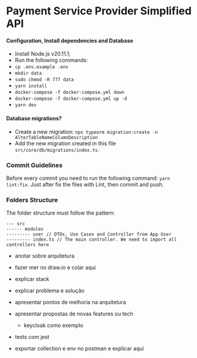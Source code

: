 # Payment Service Provider Simplified API

#### Configuration, Install dependencies and Database

- Install Node.js v20.11.1;  
- Run the following commands:  
- `cp .env.example .env`  
- `mkdir data`  
- `sudo chmod -R 777 data`  
- `yarn install`  
- `docker-compose -f docker-compose.yml down`  
- `docker-compose -f docker-compose.yml up -d`  
- `yarn dev`  


#### Database migrations?

- Create a new migration: `npx typeorm migration:create -n AlterTableNameColumnDescription`
- Add the new migration created in this file `src/core/db/migrations/index.ts`.


### Commit Guidelines

Before every commit you need to run the following command: `yarn lint:fix`. Just after fix the files with Lint, then commit and push.


### Folders Structure

The folder structure must follow the pattern:  
```
--- src
------ modules
--------- user // DTOs, Use Cases and Controller from App User
--------- index.ts // The main controller. We need to import all controllers here
```



- anotar sobre arquitetura
- fazer mer no draw.io e colar aqui
- explicar stack
- explicar problema e solução
- apresentar pontos de melhoria na arquitetura
- apresentar propostas de novas features ou tech 
  - keycloak como exemplo
- tests com jest

- exportar collection e env no postman e explicar aqui